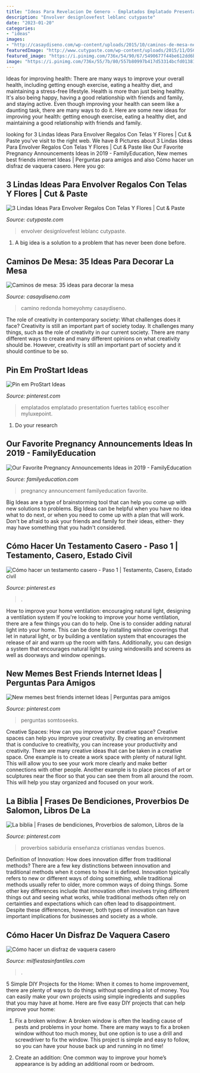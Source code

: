 ```yaml
---
title: "Ideas Para Revelacion De Genero - Emplatados Emplatado Presentation Fuertes Tablicę Escolher Myluxepoint"
description: "Envolver designlovefest leblanc cutypaste"
date: "2023-01-20"
categories:
- "ideas"
images:
- "http://casaydiseno.com/wp-content/uploads/2015/10/caminos-de-mesa-negro-flores-blancas.jpg"
featuredImage: "http://www.cutypaste.com/wp-content/uploads/2015/11/DSC_4770.jpg"
featured_image: "https://i.pinimg.com/736x/54/90/67/5490677f44be612dd6b6e8db6396dc05.jpg"
image: "https://i.pinimg.com/736x/55/7b/80/557b80997b417d53314bcfd013817ca3.jpg"
---
```



Ideas for improving health: There are many ways to improve your overall health, including getting enough exercise, eating a healthy diet, and maintaining a stress-free lifestyle.
Health is more than just being healthy. It's also being happy, having a good relationship with friends and family, and staying active. Even though improving your health can seem like a daunting task, there are many ways to do it. Here are some new ideas for improving your health: getting enough exercise, eating a healthy diet, and maintaining a good relationship with friends and family.

	

		
looking for 3 Lindas Ideas Para Envolver Regalos Con Telas Y Flores | Cut &amp; Paste you've visit to the right web. We have 8 Pictures about 3 Lindas Ideas Para Envolver Regalos Con Telas Y Flores | Cut &amp; Paste like Our Favorite Pregnancy Announcements Ideas in 2019 - FamilyEducation, New memes best friends internet Ideas | Perguntas para amigos and also Cómo hacer un disfraz de vaquera casero. Here you go:
		
    
## 3 Lindas Ideas Para Envolver Regalos Con Telas Y Flores | Cut &amp; Paste

<img loading=lazy src="http://www.cutypaste.com/wp-content/uploads/2015/11/DSC_4770.jpg" onerror="this.onerror=null;this.src='https://tse4.mm.bing.net/th?id=OIP.mMYF4wivIY7Ro-l8h8QRrAHaLG&amp;pid=15.1';" alt="3 Lindas Ideas Para Envolver Regalos Con Telas Y Flores | Cut &amp; Paste">

_Source: cutypaste.com_

>envolver designlovefest leblanc cutypaste. 

	

1. A big idea is a solution to a problem that has never been done before.

    
## Caminos De Mesa: 35 Ideas Para Decorar La Mesa

<img loading=lazy src="http://casaydiseno.com/wp-content/uploads/2015/10/caminos-de-mesa-negro-flores-blancas.jpg" onerror="this.onerror=null;this.src='https://tse3.mm.bing.net/th?id=OIP.FLZpuyN6vAeMPdHP0VozqAHaFI&amp;pid=15.1';" alt="Caminos de mesa: 35 ideas para decorar la mesa">

_Source: casaydiseno.com_

>camino redonda homeyohmy casaydiseno. 

	

The role of creativity in contemporary society: What challenges does it face?
Creativity is still an important part of society today. It challenges many things, such as the role of creativity in our current society. There are many different ways to create and many different opinions on what creativity should be. However, creativity is still an important part of society and it should continue to be so.

    
## Pin Em ProStart Ideas

<img loading=lazy src="https://i.pinimg.com/736x/00/65/50/006550063673067005e49e1cce1569da.jpg" onerror="this.onerror=null;this.src='https://tse4.mm.bing.net/th?id=OIP.UGgnYEhsjbcemXKjZOwhdAHaHH&amp;pid=15.1';" alt="Pin em ProStart Ideas">

_Source: pinterest.com_

>emplatados emplatado presentation fuertes tablicę escolher myluxepoint. 

	

1. Do your research

    
## Our Favorite Pregnancy Announcements Ideas In 2019 - FamilyEducation

<img loading=lazy src="https://www.familyeducation.com/sites/default/files/2019-04/our-favorite-pregnancy-announcement-ideas-of-2019_feature.jpg" onerror="this.onerror=null;this.src='https://tse3.mm.bing.net/th?id=OIP.jDjz02LkO8PggksKrG0Z-QHaE8&amp;pid=15.1';" alt="Our Favorite Pregnancy Announcements Ideas in 2019 - FamilyEducation">

_Source: familyeducation.com_

>pregnancy announcement familyeducation favorite. 

	

Big Ideas are a type of brainstorming tool that can help you come up with new solutions to problems. Big Ideas can be helpful when you have no idea what to do next, or when you need to come up with a plan that will work. Don't be afraid to ask your friends and family for their ideas, either- they may have something that you hadn't considered.

    
## Cómo Hacer Un Testamento Casero - Paso 1 | Testamento, Casero, Estado Civil

<img loading=lazy src="https://i.pinimg.com/736x/55/7b/80/557b80997b417d53314bcfd013817ca3.jpg" onerror="this.onerror=null;this.src='https://tse4.mm.bing.net/th?id=OIP.4FyrSmxpfR0hiSaFE3FESgHaFP&amp;pid=15.1';" alt="Cómo hacer un testamento casero - Paso 1 | Testamento, Casero, Estado civil">

_Source: pinterest.es_

>. 

	

How to improve your home ventilation: encouraging natural light, designing a ventilation system
If you're looking to improve your home ventilation, there are a few things you can do to help. One is to consider adding natural light into your home. This can be done by installing window coverings that let in natural light, or by building a ventilation system that encourages the release of air and warm up the room with fans. Additionally, you can design a system that encourages natural light by using windowsills and screens as well as doorways and window openings.

    
## New Memes Best Friends Internet Ideas | Perguntas Para Amigos

<img loading=lazy src="https://i.pinimg.com/736x/d8/f2/58/d8f258c93885471547c64e0f68be6a91.jpg" onerror="this.onerror=null;this.src='https://tse2.mm.bing.net/th?id=OIP.xBS5hB5dxH0k8UOjprpkyAAAAA&amp;pid=15.1';" alt="New memes best friends internet Ideas | Perguntas para amigos">

_Source: pinterest.com_

>perguntas somtoseeks. 

	

Creative Spaces: How can you improve your creative space?
Creative spaces can help you improve your creativity. By creating an environment that is conducive to creativity, you can increase your productivity and creativity. There are many creative ideas that can be taken in a creative space. One example is to create a work space with plenty of natural light. This will allow you to see your work more clearly and make better connections with other people. Another example is to place pieces of art or sculptures near the floor so that you can see them from all around the room. This will help you stay organized and focused on your work.

    
## La Biblia | Frases De Bendiciones, Proverbios De Salomon, Libros De La

<img loading=lazy src="https://i.pinimg.com/736x/54/90/67/5490677f44be612dd6b6e8db6396dc05.jpg" onerror="this.onerror=null;this.src='https://tse3.mm.bing.net/th?id=OIP.n8urSauw9ULta_nVQRiw4QHaLH&amp;pid=15.1';" alt="La biblia | Frases de bendiciones, Proverbios de salomon, Libros de la">

_Source: pinterest.com_

>proverbios sabiduría enseñanza cristianas vendas buenos. 

	

Definition of Innovation: How does innovation differ from traditional methods?
There are a few key distinctions between innovation and traditional methods when it comes to how it is defined. Innovation typically refers to new or different ways of doing something, while traditional methods usually refer to older, more common ways of doing things. Some other key differences include that innovation often involves trying different things out and seeing what works, while traditional methods often rely on certainties and expectations which can often lead to disappointment. Despite these differences, however, both types of innovation can have important implications for businesses and society as a whole.

    
## Cómo Hacer Un Disfraz De Vaquera Casero

<img loading=lazy src="https://www.milfiestasinfantiles.com/wp-content/uploads/2015/04/disfraz-de-vaquera-nina.jpg" onerror="this.onerror=null;this.src='https://tse1.mm.bing.net/th?id=OIP.cX7ZilrPrqRu18YQY6wIEQAAAA&amp;pid=15.1';" alt="Cómo hacer un disfraz de vaquera casero">

_Source: milfiestasinfantiles.com_

>. 

	

5 Simple DIY Projects for the Home:
When it comes to home improvement, there are plenty of ways to do things without spending a lot of money. You can easily make your own projects using simple ingredients and supplies that you may have at home. Here are five easy DIY projects that can help improve your home: 
1. Fix a broken window: A broken window is often the leading cause of pests and problems in your home. There are many ways to fix a broken window without too much money, but one option is to use a drill and screwdriver to fix the window. This project is simple and easy to follow, so you can have your house back up and running in no time!

2. Create an addition: One common way to improve your home’s appearance is by adding an additional room or bedroom.

